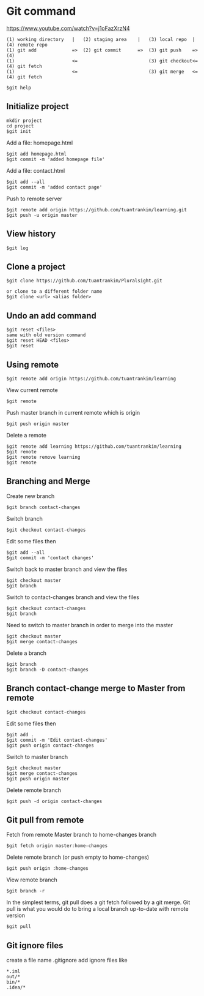 # Git command 
https://www.youtube.com/watch?v=j1oFazXrzN4

    (1) working directory   |   (2) staging area    |   (3) local repo  |   (4) remote repo
    (1) git add             =>  (2) git commit      =>  (3) git push    =>  (4)
    (1)                     <=                          (3) git checkout<=  (4) git fetch
    (1)                     <=                          (3) git merge   <=  (4) git fetch

    $git help

## Initialize project

    mkdir project
    cd project
    $git init

Add a file: homepage.html

    $git add homepage.html
    $git commit -m 'added homepage file'

Add a file: contact.html

    $git add --all
    $git commit -m 'added contact page'

Push to remote server

    $git remote add origin https://github.com/tuantrankim/learning.git
	$git push -u origin master

## View history

    $git log

## Clone a project

    $git clone https://github.com/tuantrankim/Pluralsight.git
    
    or clone to a different folder name
    $git clone <url> <alias folder>

## Undo an add command

    $git reset <files>
    same with old version command
    $git reset HEAD <files>
    $git reset

## Using remote

    $git remote add origin https://github.com/tuantrankim/learning

View current remote

    $git remote

Push master branch in current remote which is origin

    $git push origin master

Delete a remote

    $git remote add learning https://github.com/tuantrankim/learning
    $git remote
    $git remote remove learning
    $git remote

## Branching and Merge

Create new branch

    $git branch contact-changes

Switch branch

    $git checkout contact-changes

Edit some files then

    $git add --all
    $git commit -m 'contact changes'

Switch back to master branch and view the files

    $git checkout master
    $git branch

Switch to contact-changes branch and view the files

    $git checkout contact-changes
    $git branch

Need to switch to master branch in order to merge into the master

    $git checkout master
    $git merge contact-changes

Delete a branch

    $git branch
    $git branch -D contact-changes

## Branch contact-change merge to Master from remote

    $git checkout contact-changes

Edit some files then

    $git add .
    $git commit -m 'Edit contact-changes'
    $git push origin contact-changes

Switch to master branch

    $git checkout master
    $git merge contact-changes
    $git push origin master

Delete remote branch

    $git push -d origin contact-changes

## Git pull from remote

Fetch from remote Master branch to home-changes branch

    $git fetch origin master:home-changes

Delete remote branch (or push empty to home-changes)

    $git push origin :home-changes

View remote branch

    $git branch -r

In the simplest terms, git pull does a git fetch followed by a git merge. Git pull is what you would do to bring a local branch up-to-date with remote version

    $git pull

## Git ignore files

create a file name .gitignore
add ignore files like

    *.iml
    out/*
    bin/*
    .idea/*
